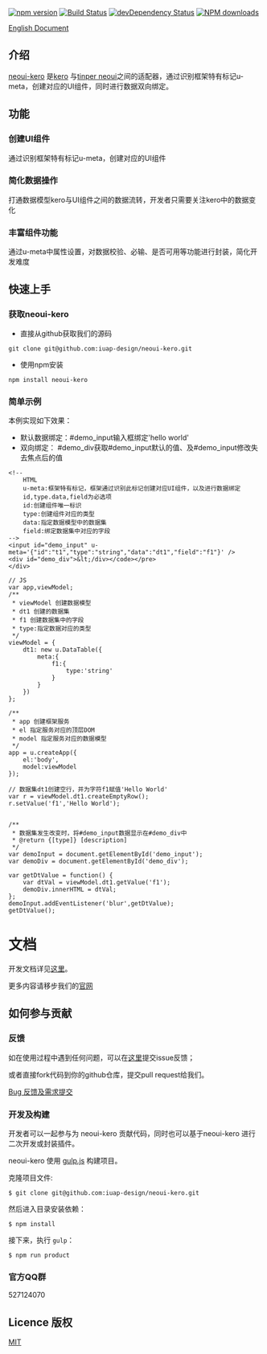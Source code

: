 

[![npm version](https://img.shields.io/npm/v/neoui-kero.svg)](https://www.npmjs.com/package/neoui-kero)
[![Build Status](https://img.shields.io/travis/iuap-design/neoui-kero/master.svg)](https://travis-ci.org/iuap-design/neoui-kero)
[![devDependency Status](https://img.shields.io/david/dev/iuap-design/neoui-kero.svg)](https://david-dm.org/iuap-design/neoui-kero#info=devDependencies)
[![NPM downloads](http://img.shields.io/npm/dm/neoui-kero.svg?style=flat)](https://npmjs.org/package/neoui-kero)

[English Document](./README.md)

##  介绍
[neoui-kero](http://tinper.org/dist/kero/docs/module.html) 是[kero](http://tinper.org/dist/kero/index.html) 与[tinper neoui](http://tinper.org/dist/neoui/index.html)之间的适配器，通过识别框架特有标记u-meta，创建对应的UI组件，同时进行数据双向绑定。


## 功能


### 创建UI组件

通过识别框架特有标记u-meta，创建对应的UI组件

### 简化数据操作

打通数据模型kero与UI组件之间的数据流转，开发者只需要关注kero中的数据变化

### 丰富组件功能

通过u-meta中属性设置，对数据校验、必输、是否可用等功能进行封装，简化开发难度


## 快速上手

### 获取neoui-kero

- 直接从github获取我们的源码
```
git clone git@github.com:iuap-design/neoui-kero.git
```

- 使用npm安装

```
npm install neoui-kero
```

### 简单示例

本例实现如下效果：
- 默认数据绑定：#demo_input输入框绑定'hello world'
- 双向绑定： #demo_div获取#demo_input默认的值、及#demo_input修改失去焦点后的值

```
<!-- 
	HTML
	u-meta:框架特有标记，框架通过识别此标记创建对应UI组件，以及进行数据绑定 
	id,type.data,field为必选项
	id:创建组件唯一标识
	type:创建组件对应的类型
	data:指定数据模型中的数据集
	field:绑定数据集中对应的字段
-->
<input id="demo_input" u-meta='{"id":"t1","type":"string","data":"dt1","field":"f1"}' />
<div id="demo_div">&lt;/div></code></pre>
</div>
```

```
// JS
var app,viewModel;
/**
 * viewModel 创建数据模型
 * dt1 创建的数据集
 * f1 创建数据集中的字段
 * type:指定数据对应的类型
 */
viewModel = {
    dt1: new u.DataTable({
        meta:{
            f1:{
            	type:'string'
            }
        }
    })
};

/**
 * app 创建框架服务
 * el 指定服务对应的顶层DOM
 * model 指定服务对应的数据模型
 */
app = u.createApp({
    el:'body',
    model:viewModel
});

// 数据集dt1创建空行，并为字符f1赋值'Hello World'
var r = viewModel.dt1.createEmptyRow();
r.setValue('f1','Hello World');


/**
 * 数据集发生改变时，将#demo_input数据显示在#demo_div中
 * @return {[type]} [description]
 */
var demoInput = document.getElementById('demo_input');
var demoDiv = document.getElementById('demo_div');

var getDtValue = function() {
	var dtVal = viewModel.dt1.getValue('f1');
	demoDiv.innerHTML = dtVal;
};
demoInput.addEventListener('blur',getDtValue);
getDtValue();

```
# 文档

开发文档详见[这里](http://tinper.org/dist/kero/docs/module.html)。

更多内容请移步我们的[官网](http://tinper.org)

## 如何参与贡献


### 反馈
如在使用过程中遇到任何问题，可以在[这里](https://github.com/iuap-design/neoui-kero/issues)提交issue反馈；

或者直接fork代码到你的github仓库，提交pull request给我们。


[Bug 反馈及需求提交](CONTRIBUTING.md)

### 开发及构建

开发者可以一起参与为 neoui-kero 贡献代码，同时也可以基于neoui-kero 进行二次开发或封装插件。


neoui-kero 使用 [gulp.js](http://gulpjs.com/) 构建项目。

克隆项目文件:

```
$ git clone git@github.com:iuap-design/neoui-kero.git
```

然后进入目录安装依赖：

```
$ npm install
```

接下来，执行 `gulp`：

```
$ npm run product
```

### 官方QQ群

527124070

## Licence 版权

[MIT](./LICENSE)
